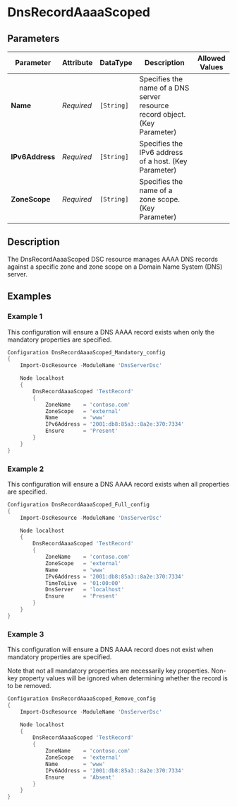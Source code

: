# DnsRecordAaaaScoped

## Parameters

| Parameter       | Attribute  | DataType   | Description                                                                | Allowed Values |
| --------------- | ---------- | ---------- | -------------------------------------------------------------------------- | -------------- |
| **Name**        | *Required* | `[String]` | Specifies the name of a DNS server resource record object. (Key Parameter) |                |
| **IPv6Address** | *Required* | `[String]` | Specifies the IPv6 address of a host. (Key Parameter)                      |                |
| **ZoneScope**   | *Required* | `[String]` | Specifies the name of a zone scope. (Key Parameter)                        |                |

## Description

The DnsRecordAaaaScoped DSC resource manages AAAA DNS records against a specific zone and zone scope on a Domain Name System (DNS) server.

## Examples

### Example 1

This configuration will ensure a DNS AAAA record exists when only the mandatory properties are specified.

```powershell
Configuration DnsRecordAaaaScoped_Mandatory_config
{
    Import-DscResource -ModuleName 'DnsServerDsc'

    Node localhost
    {
        DnsRecordAaaaScoped 'TestRecord'
        {
            ZoneName    = 'contoso.com'
            ZoneScope   = 'external'
            Name        = 'www'
            IPv6Address = '2001:db8:85a3::8a2e:370:7334'
            Ensure      = 'Present'
        }
    }
}
```

### Example 2

This configuration will ensure a DNS AAAA record exists when all properties are specified.

```powershell
Configuration DnsRecordAaaaScoped_Full_config
{
    Import-DscResource -ModuleName 'DnsServerDsc'

    Node localhost
    {
        DnsRecordAaaaScoped 'TestRecord'
        {
            ZoneName    = 'contoso.com'
            ZoneScope   = 'external'
            Name        = 'www'
            IPv6Address = '2001:db8:85a3::8a2e:370:7334'
            TimeToLive  = '01:00:00'
            DnsServer   = 'localhost'
            Ensure      = 'Present'
        }
    }
}
```

### Example 3

This configuration will ensure a DNS AAAA record does not exist when mandatory properties are specified.

Note that not all mandatory properties are necessarily key properties. Non-key property values will be ignored when determining whether the record is to be removed.

```powershell
Configuration DnsRecordAaaaScoped_Remove_config
{
    Import-DscResource -ModuleName 'DnsServerDsc'

    Node localhost
    {
        DnsRecordAaaaScoped 'TestRecord'
        {
            ZoneName    = 'contoso.com'
            ZoneScope   = 'external'
            Name        = 'www'
            IPv6Address = '2001:db8:85a3::8a2e:370:7334'
            Ensure      = 'Absent'
        }
    }
}
```
